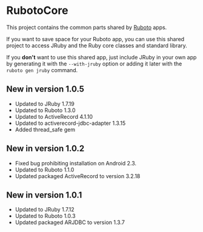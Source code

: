 # RubotoCore

This project contains the common parts shared by [Ruboto](http://ruboto.org/)
apps.

If you want to save space for your Ruboto app, you can use this shared project
to access JRuby and the Ruby core classes and standard library.

If you **don't** want to use this shared app, just include JRuby in your own app
by generating it with the ```--with-jruby``` option or adding it later with the
```ruboto gen jruby``` command.

## New in version 1.0.5

* Updated to JRuby 1.7.19
* Updated to Ruboto 1.3.0
* Updated to ActiveRecord 4.1.10
* Updated to activerecord-jdbc-adapter 1.3.15
* Added thread_safe gem

## New in version 1.0.2

* Fixed bug prohibiting installation on Android 2.3.
* Updated to Ruboto 1.1.0
* Updated packaged ActiveRecord to version 3.2.18

## New in version 1.0.1

* Updated to JRuby 1.7.12
* Updated to Ruboto 1.0.3
* Updated packaged ARJDBC to version 1.3.7
